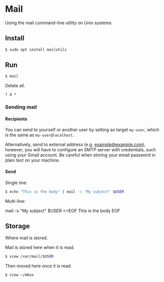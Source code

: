 # Mail

Using the mail command-line utility on Unix systems.

## Install

```sh
$ sudo apt install mailutils
```

## Run

```sh
$ mail
```

Delete all.

```
? d *
```

### Sending mail

#### Recipients

You can send to yourself or another user by setting as target `my-user`, which is the same as `my-user@localhost`. 

Alternatively, send to external address (e.g. example@example.com), however, you will have to configure an SMTP server with credentials, such using your Gmail account. Be careful when storing your email password in plain text on your machine. 

#### Send

Single line:

```sh
$ echo "This is the body" | mail -s "My subject" $USER
```

Multi-line:

mail -s "My subject" $USER <<EOF
This is
the body
EOF


## Storage

Where mail is stored.

Mail is stored here when it is read.
```sh
$ view /var/mail/$USER
```

Then moved here once it is read.

```sh
$ view ~/mbox
```
